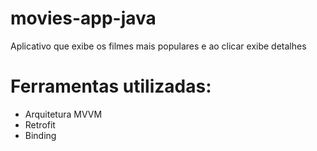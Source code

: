 # movies-app-java

Aplicativo que exibe os filmes mais populares e ao clicar exibe detalhes

# Ferramentas utilizadas:
- Arquitetura MVVM
- Retrofit
- Binding

